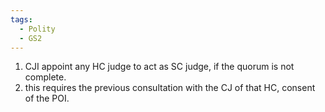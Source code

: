 ```yaml
---
tags:
  - Polity
  - GS2
---
```

1. CJI appoint any HC judge to act as SC judge, if the quorum is not complete.
2. this requires the previous consultation with the CJ of that HC, consent of the POI.

